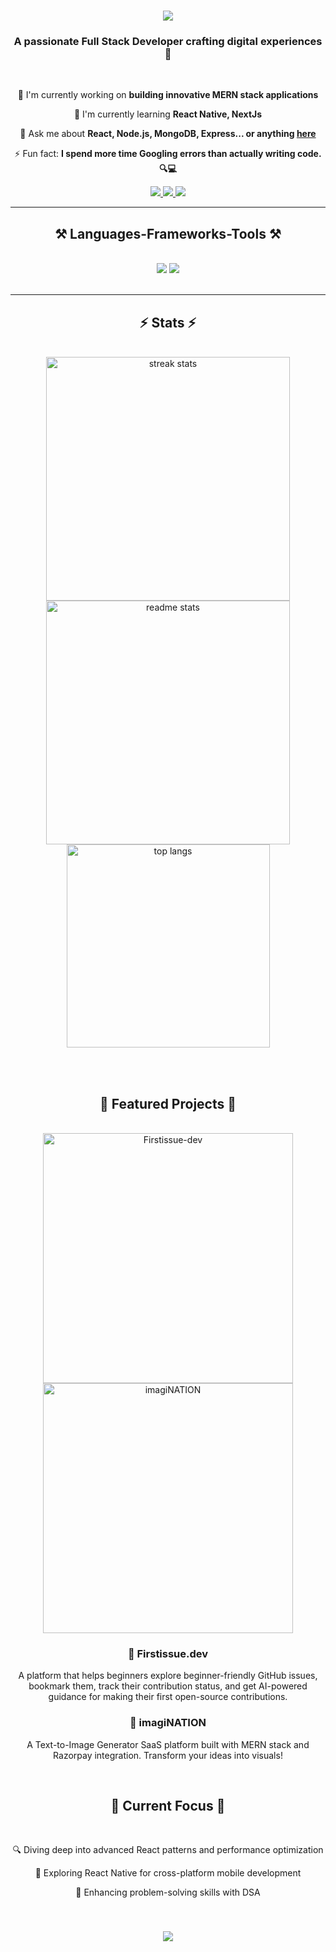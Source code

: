 <h1 align="center">
  <img src="https://readme-typing-svg.herokuapp.com/?font=Righteous&size=35&center=true&vCenter=true&width=500&height=70&duration=4000&lines=Hi+There!+👋;+I'm+Anmol+Sah!;" />
</h1>

<h3 align="center">A passionate Full Stack Developer crafting digital experiences 🚀</h3>

<br/>

<div align="center">
 
 🔭 I'm currently working on **building innovative MERN stack applications**
 
 🌱 I'm currently learning **React Native, NextJs**

 💬 Ask me about **React, Node.js, MongoDB, Express... or anything [here](https://github.com/anmolsah/anmolsah/issues)**

 ⚡ Fun fact: **I spend more time Googling errors than actually writing code. 🔍💻**
 
 </div>
 
<div align="center"> 
  <a href="mailto:annifind010@gmail.com">
    <img src="https://img.shields.io/badge/Gmail-333333?style=for-the-badge&logo=gmail&logoColor=red" />
  </a>
  <a href="https://www.linkedin.com/in/anmol-sah-551083238/" target="_blank">
    <img src="https://img.shields.io/badge/LinkedIn-0077B5?style=for-the-badge&logo=linkedin&logoColor=white" target="_blank" />
  </a>
  <a href="https://retro-ra.vercel.app/" target="_blank">
     <img src="https://img.shields.io/badge/Portfolio-FF5722?style=for-the-badge&logo=todoist&logoColor=white" target="_blank" /> 
  </a>
</div>

 <hr/>
 
<h2 align="center">⚒️ Languages-Frameworks-Tools ⚒️</h2>
<br/>
<div align="center">
    <img src="https://skillicons.dev/icons?i=react,bootstrap,mui,html,css,vscode,github,tailwind,git" />
    <img src="https://skillicons.dev/icons?i=nodejs,javascript,express,firebase,mongodb,nextjs,supabase" /><br>
</div>

<br/>
<hr/>

<h2 align="center">⚡ Stats ⚡</h2>
<br>
<div align=center>
  <img width=390 src="https://streak-stats.demolab.com/?user=anmolsah&count_private=true&theme=react&border_radius=10" alt="streak stats"/>
  <img width=390 src="https://github-readme-stats-salesp07.vercel.app/api?username=anmolsah&count_private=true&show_icons=true&theme=react&rank_icon=github&border_radius=10" alt="readme stats" />
  <br/>
  <img width=325 align="center" src="https://github-readme-stats-salesp07.vercel.app/api/top-langs/?username=anmolsah&hide=HTML&langs_count=8&layout=compact&theme=react&border_radius=10&size_weight=0.5&count_weight=0.5&exclude_repo=github-readme-stats" alt="top langs" />
</div>

<br/><br/>

<h2 align="center">🚀 Featured Projects 🚀</h2>
<br/>

<div align="center">
  <a href="https://www.firstissue.dev/" target="_blank">
    <img src="https://github.com/user-attachments/assets/20106dd9-05eb-4754-86c1-cddab86aebb7" width="400" alt="Firstissue-dev"/>
  </a>
  <a href="https://imagination-xgvo.vercel.app/" target="_blank">
    <img src="https://github.com/user-attachments/assets/4cc6f37d-75c5-4a47-a3e5-1abecf9704de" width="400" alt="imagiNATION"/>
  </a>
  <br/>

  <h3>🌱 Firstissue.dev</h3>
  <p>A platform that helps beginners explore beginner-friendly GitHub issues, bookmark them, track their contribution status, and get AI-powered guidance for making their first open-source contributions.</p>
  
  <h3>🎨 imagiNATION</h3>
  <p>A Text-to-Image Generator SaaS platform built with MERN stack and Razorpay integration. Transform your ideas into visuals!</p>
</div>

<br/>

<h2 align="center">🎯 Current Focus 🎯</h2>
<br/>

<div align="center">
  <p>🔍 Diving deep into advanced React patterns and performance optimization</p>
  <p>📱 Exploring React Native for cross-platform mobile development</p>
  <p>🧠 Enhancing problem-solving skills with DSA</p>
<!--   <p>☁️ Learning cloud technologies (AWS)</p> -->
</div>

<br/>

<h3 align="center">
    <img src="https://readme-typing-svg.herokuapp.com/?font=Righteous&size=25&center=true&vCenter=true&width=500&height=70&duration=4000&lines=Thanks+for+visiting!+✌️;+Shoot+me+a+message+on+LinkedIn!;I'm+always+down+to+collab+:)">
</h3>
<br/>


<!--
**anmolsah/anmolsah** is a ✨ _special_ ✨ repository because its `README.md` (this file) appears on your GitHub profile.

Here are some ideas to get you started:

- 🔭 I’m currently working on ...
- 🌱 I’m currently learning ...
- 👯 I’m looking to collaborate on ...
- 🤔 I’m looking for help with ...
- 💬 Ask me about ...
- 📫 How to reach me: ...
- 😄 Pronouns: ...
- ⚡ Fun fact: ...
-->
